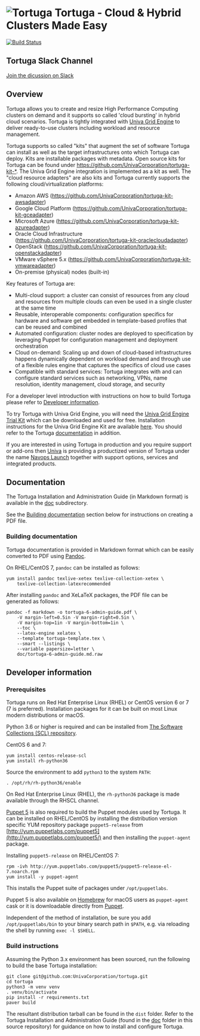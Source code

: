 # ![Tortuga](http://www.univa.com/img/tortuga_icon-rgb.png?utm_source=Tortuga%20GitHub&utm_medium=Img&utm_campaign=Tortuga%20on%20GitHub&utm_content=Tortuga%20GitHub) Tortuga - Cloud & Hybrid Clusters Made Easy

[![Build Status](https://travis-ci.org/UnivaCorporation/tortuga.svg?branch=master)](https://travis-ci.org/UnivaCorporation/tortuga)

## Tortuga Slack Channel

[Join the dicussion on Slack](https://join.slack.com/t/tortugaproject/shared_invite/enQtMzM1MDU3ODk0MjI2LThjYTNkNzFiMDc1NzdjYmJhMGZhZGI5ZDIzMzUwODBkNzU3ZDBmMGY3NzE3ZmVlNDVhMmRiY2UxNGVjZmFiNzk)

## Overview

Tortuga allows you to create and resize High Performance Computing clusters on
demand and it supports so called 'cloud bursting' in hybrid cloud scenarios.
Tortuga is tightly integrated with [Univa Grid Engine](http://www.univa.com/products/) to deliver ready-to-use clusters
including workload and resource management.

Tortuga supports so called "kits" that augment the set of software Tortuga can install as well as
the target infrastructures onto which Tortuga can deploy. Kits are installable
packages with metadata. Open source kits for Tortuga can be found under <https://github.com/UnivaCorporation/tortuga-kit-*>. The Univa Grid Engine integration is implemented as a
kit as well. The "cloud resource adapters" are also kits and Tortuga
currently supports the following cloud/virtualization platforms:

* Amazon AWS (<https://github.com/UnivaCorporation/tortuga-kit-awsadapter>)
* Google Cloud Platform (<https://github.com/UnivaCorporation/tortuga-kit-gceadapter>)
* Microsoft Azure (<https://github.com/UnivaCorporation/tortuga-kit-azureadapter>)
* Oracle Cloud Infrastructure (<https://github.com/UnivaCorporation/tortuga-kit-oraclecloudadapter>)
* OpenStack (<https://github.com/UnivaCorporation/tortuga-kit-openstackadapter>)
* VMware vSphere 5.x (<https://github.com/UnivaCorporation/tortuga-kit-vmwareadapter>)
* On-premise (physical) nodes (built-in)

Key features of Tortuga are:

* Multi-cloud support: a cluster can consist of resources from any cloud and
  resources from multiple clouds can even be used in a single cluster at the
  same time
* Reusable, interoperable components: configuration specifics for hardware and
  software get embedded in template-based profiles that can be reused and
  combined
* Automated configuration: cluster nodes are deployed to specification by
  leveraging Puppet for configuration management and deployment orchestration
* Cloud on-demand: Scaling up and down of cloud-based infrastructures happens
  dynamically dependent on workload demand and through use of a flexible rules
  engine that captures the specifics of cloud use cases
* Compatible with standard services: Tortuga integrates with and can configure
  standard services such as networking, VPNs, name resolution, identity
  management, cloud storage, and security

For a developer level introduction with instructions on how to build Tortuga
please refer to [Developer information](#developer-information).

To try Tortuga with Univa Grid Engine, you will need the [Univa Grid Engine Trial Kit](http://www.univa.com/resources/univa-navops-launch-trial-kits.php) which
can be downloaded and used for free. Installation instructions for the Univa Grid Engine Kit are available [here](https://github.com/UnivaCorporation/tortuga-kit-uge/blob/master/doc/tortuga-kit-uge.md). You should refer to the Tortuga [documentation](#documentation) in addition.

If you are interested in using Tortuga in production and you require support or
add-ons then [Univa](http://univa.com) is providing a productized version of
Tortuga under the name [Navops Launch](http://univa.com/products) together with
support options, services and integrated products.

## Documentation

The Tortuga Installation and Administration Guide (in Markdown format) is available in the [doc](doc) subdirectory.

See the [Building documentation](#building-documentation) section below for instructions on creating a PDF file.

### Building documentation

Tortuga documentation is provided in Markdown format which can be easily converted to
PDF using [Pandoc](https://pandoc.org).

On RHEL/CentOS 7, `pandoc` can be installed as follows:

```shell
yum install pandoc texlive-xetex texlive-collection-xetex \
    texlive-collection-latexrecommended
```

After installing `pandoc` and XeLaTeX packages, the PDF file can be generated as follows:

```shell
pandoc -f markdown -o tortuga-6-admin-guide.pdf \
    -V margin-left=0.5in -V margin-right=0.5in \
    -V margin-top=1in -V margin-bottom=1in \
    --toc \
    --latex-engine xelatex \
    --template tortuga-template.tex \
    --smart --listings \
    --variable papersize=letter \
    doc/tortuga-6-admin-guide.md.raw
```

## Developer information

### Prerequisites

Tortuga runs on Red Hat Enterprise Linux (RHEL) or CentOS version 6 or 7 (7 is
preferred). Installation packages for it can be built on most Linux modern
distributions or macOS.

Python 3.6 or higher is required and can be installed from [The Software Collections
(SCL) repository](https://wiki.centos.org/AdditionalResources/Repositories/SCL).

CentOS 6 and 7:

```shell
yum install centos-release-scl
yum install rh-python36
```

Source the environment to add `python3` to the system `PATH`:

```shell
. /opt/rh/rh-python36/enable
```

On Red Hat Enterprise Linux (RHEL), the `rh-python36` package is made available
through the RHSCL channel.

[Puppet 5](https://puppet.com) is also required to build the Puppet modules used by
Tortuga. It can be installed on RHEL/CentOS by installing the distribution
version specific YUM repository package `puppet5-release` from
[http://yum.puppetlabs.com/puppet5](http://yum.puppetlabs.com/puppet5/) and
then installing the `puppet-agent` package.

Installing `puppet5-release` on RHEL/CentOS 7:

```shell
rpm -ivh http://yum.puppetlabs.com/puppet5/puppet5-release-el-7.noarch.rpm
yum install -y puppet-agent
```

This installs the Puppet suite of packages under `/opt/puppetlabs`.

Puppet 5 is also available on [Homebrew](https://brew.sh) for macOS users as `puppet-agent` cask or it is downloadable directly from [Puppet](https://puppet.com).

Independent of the method of installation, be sure you add `/opt/puppetlabs/bin` to your binary search path in `$PATH`, e.g. via reloading the shell by running `exec -l $SHELL`.

### Build instructions

Assuming the Python 3.x environment has been sourced, run the following to
build the base Tortuga installation:

    git clone git@github.com:UnivaCorporation/tortuga.git
    cd tortuga
    python3 -m venv venv
    . venv/bin/activate
    pip install -r requirements.txt
    paver build

The resultant distribution tarball can be found in the `dist` folder. Refer to
the Tortuga Installation and Administration Guide (found in the [doc](doc) folder in
this source repository) for guidance on how to install and configure Tortuga.
